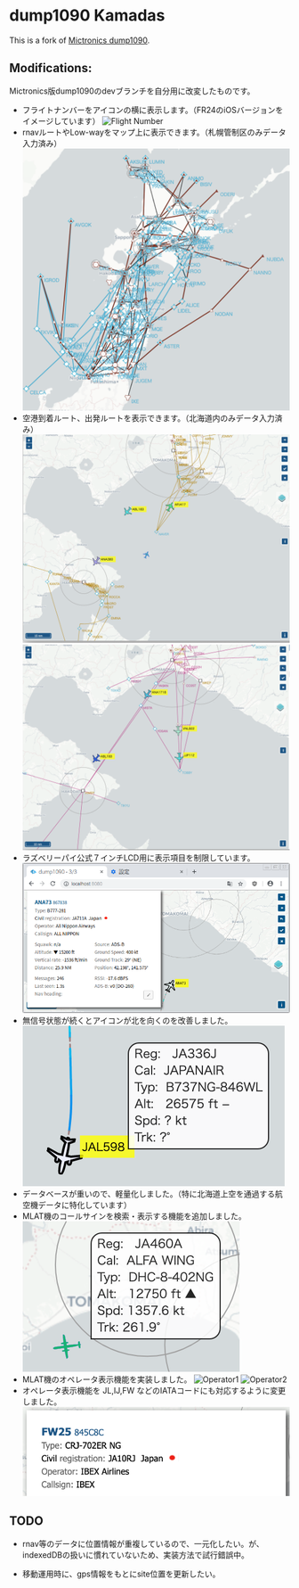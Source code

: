 # dump1090 Kamadas

This is a fork of [Mictronics dump1090](https://github.com/Mictronics/dump1090).

## Modifications:

Mictronics版dump1090のdevブランチを自分用に改変したものです。

* フライトナンバーをアイコンの横に表示します。（FR24のiOSバージョンをイメージしています）
![Flight Number](https://github.com/kamadas/dump1090/blob/images/images/FlightNo3.png)
* rnavルートやLow-wayをマップ上に表示できます。（札幌管制区のみデータ入力済み）
![All_Rnav_and_Low-way](https://github.com/kamadas/dump1090/blob/images/images/All_Rnav_and_Low-way.png)
* 空港到着ルート、出発ルートを表示できます。（北海道内のみデータ入力済み）
![Arrival](https://github.com/kamadas/dump1090/blob/images/images/Arrival.png)
![Deperture](https://github.com/kamadas/dump1090/blob/images/images/Deperture.png)
* ラズベリーパイ公式７インチLCD用に表示項目を制限しています。
![LCD](https://github.com/kamadas/dump1090/blob/images/images/LCD_infoscreen.png)
* 無信号状態が続くとアイコンが北を向くのを改善しました。
![Track](https://github.com/kamadas/dump1090/blob/images/images/NOT_track_to_North.png)
* データベースが重いので、軽量化しました。（特に北海道上空を通過する航空機データに特化しています）
* MLAT機のコールサインを検索・表示する機能を追加しました。
![MLAT](https://github.com/kamadas/dump1090/blob/images/images/alfa-wing.png)
* MLAT機のオペレータ表示機能を実装しました。
![Operator1](https://github.com/kamadas/dump1090/blob/images/images/operator1.png)
![Operator2](https://github.com/kamadas/dump1090/blob/images/images/operator2.png)
* オペレータ表示機能を JL,IJ,FW などのIATAコードにも対応するように変更しました。
![Operator3](https://github.com/kamadas/dump1090/blob/images/images/fw.png)

## TODO

* rnav等のデータに位置情報が重複しているので、一元化したい。が、indexedDBの扱いに慣れていないため、実装方法で試行錯誤中。

* 移動運用時に、gps情報をもとにsite位置を更新したい。
